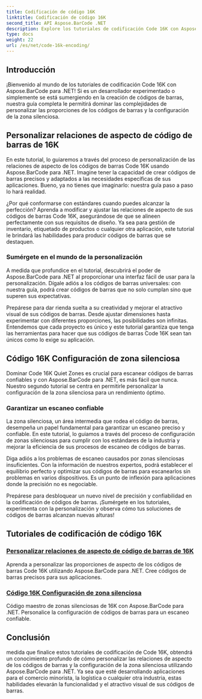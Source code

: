 ```yaml
---
title: Codificación de código 16K
linktitle: Codificación de código 16K
second_title: API Aspose.BarCode .NET
description: Explore los tutoriales de codificación Code 16K con Aspose.BarCode para .NET. Personalice las relaciones de aspecto de los códigos de barras y la configuración de la zona silenciosa para un escaneo preciso y confiable en sus aplicaciones.
type: docs
weight: 22
url: /es/net/code-16k-encoding/
---
```


## Introducción

¡Bienvenido al mundo de los tutoriales de codificación Code 16K con Aspose.BarCode para .NET! Si es un desarrollador experimentado o simplemente se está sumergiendo en la creación de códigos de barras, nuestra guía completa le permitirá dominar las complejidades de personalizar las proporciones de los códigos de barras y la configuración de la zona silenciosa.

## Personalizar relaciones de aspecto de código de barras de 16K

En este tutorial, lo guiaremos a través del proceso de personalización de las relaciones de aspecto de los códigos de barras Code 16K usando Aspose.BarCode para .NET. Imagine tener la capacidad de crear códigos de barras precisos y adaptados a las necesidades específicas de sus aplicaciones. Bueno, ya no tienes que imaginarlo: nuestra guía paso a paso lo hará realidad.

¿Por qué conformarse con estándares cuando puedes alcanzar la perfección? Aprenda a modificar y ajustar las relaciones de aspecto de sus códigos de barras Code 16K, asegurándose de que se alineen perfectamente con sus requisitos de diseño. Ya sea para gestión de inventario, etiquetado de productos o cualquier otra aplicación, este tutorial le brindará las habilidades para producir códigos de barras que se destaquen.

### Sumérgete en el mundo de la personalización

A medida que profundice en el tutorial, descubrirá el poder de Aspose.BarCode para .NET al proporcionar una interfaz fácil de usar para la personalización. Dígale adiós a los códigos de barras universales: con nuestra guía, podrá crear códigos de barras que no solo cumplan sino que superen sus expectativas.

Prepárese para dar rienda suelta a su creatividad y mejorar el atractivo visual de sus códigos de barras. Desde ajustar dimensiones hasta experimentar con diferentes proporciones, las posibilidades son infinitas. Entendemos que cada proyecto es único y este tutorial garantiza que tenga las herramientas para hacer que sus códigos de barras Code 16K sean tan únicos como lo exige su aplicación.

## Código 16K Configuración de zona silenciosa

Dominar Code 16K Quiet Zones es crucial para escanear códigos de barras confiables y con Aspose.BarCode para .NET, es más fácil que nunca. Nuestro segundo tutorial se centra en permitirle personalizar la configuración de la zona silenciosa para un rendimiento óptimo.

### Garantizar un escaneo confiable

La zona silenciosa, un área intermedia que rodea el código de barras, desempeña un papel fundamental para garantizar un escaneo preciso y confiable. En este tutorial, lo guiamos a través del proceso de configuración de zonas silenciosas para cumplir con los estándares de la industria y mejorar la eficiencia de sus procesos de escaneo de códigos de barras.

Diga adiós a los problemas de escaneo causados por zonas silenciosas insuficientes. Con la información de nuestros expertos, podrá establecer el equilibrio perfecto y optimizar sus códigos de barras para escanearlos sin problemas en varios dispositivos. Es un punto de inflexión para aplicaciones donde la precisión no es negociable.

Prepárese para desbloquear un nuevo nivel de precisión y confiabilidad en la codificación de códigos de barras. ¡Sumérgete en los tutoriales, experimenta con la personalización y observa cómo tus soluciones de códigos de barras alcanzan nuevas alturas!
## Tutoriales de codificación de código 16K
### [Personalizar relaciones de aspecto de código de barras de 16K](./code-16k-aspect-ratio-customization/)
Aprenda a personalizar las proporciones de aspecto de los códigos de barras Code 16K utilizando Aspose.BarCode para .NET. Cree códigos de barras precisos para sus aplicaciones.
### [Código 16K Configuración de zona silenciosa](./code-16k-quiet-zone-settings/)
Código maestro de zonas silenciosas de 16K con Aspose.BarCode para .NET. Personalice la configuración de códigos de barras para un escaneo confiable.

## Conclusión

medida que finalice estos tutoriales de codificación de Code 16K, obtendrá un conocimiento profundo de cómo personalizar las relaciones de aspecto de los códigos de barras y la configuración de la zona silenciosa utilizando Aspose.BarCode para .NET. Ya sea que esté desarrollando aplicaciones para el comercio minorista, la logística o cualquier otra industria, estas habilidades elevarán la funcionalidad y el atractivo visual de sus códigos de barras.